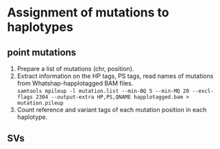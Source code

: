 # Assignment of mutations to haplotypes
## point mutations
1. Prepare a list of mutations (chr, position).
2. Extract information on the HP tags, PS tags, read names of mutations from Whatshap-happlotagged BAM files.  
`samtools mpileup -l mutation.list --min-BQ 5 --min-MQ 20 --excl-flags 2304 --output-extra HP,PS,QNAME happlotagged.bam > mutation.pileup`
3. Count reference and variant tags of each mutation position in each haplotype.


## SVs

